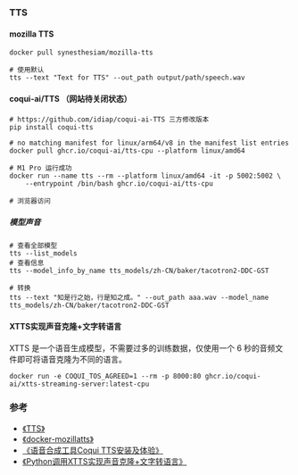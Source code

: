 ### TTS
#### mozilla TTS
```shell
docker pull synesthesiam/mozilla-tts

# 使用默认
tts --text "Text for TTS" --out_path output/path/speech.wav
```
#### coqui-ai/TTS （网站待关闭状态）
```shell
# https://github.com/idiap/coqui-ai-TTS 三方修改版本
pip install coqui-tts

# no matching manifest for linux/arm64/v8 in the manifest list entries
docker pull ghcr.io/coqui-ai/tts-cpu --platform linux/amd64 

# M1 Pro 运行成功
docker run --name tts --rm --platform linux/amd64 -it -p 5002:5002 \
    --entrypoint /bin/bash ghcr.io/coqui-ai/tts-cpu 

# 浏览器访问
```
##### 模型声音
```shell
# 查看全部模型
tts --list_models
# 查看信息
tts --model_info_by_name tts_models/zh-CN/baker/tacotron2-DDC-GST

# 转换
tts --text "知是行之始，行是知之成。" --out_path aaa.wav --model_name tts_models/zh-CN/baker/tacotron2-DDC-GST
```



#### XTTS实现声音克隆+文字转语言
XTTS 是一个语音生成模型，不需要过多的训练数据，仅使用一个 6 秒的音频文件即可将语音克隆为不同的语言。
```shell
docker run -e COQUI_TOS_AGREED=1 --rm -p 8000:80 ghcr.io/coqui-ai/xtts-streaming-server:latest-cpu
```


### 参考
+ [《TTS》](https://github.com/mozilla/TTS)
+ [《docker-mozillatts》](https://github.com/synesthesiam/docker-mozillatts)
+ [《语音合成工具Coqui TTS安装及体验》](https://blog.csdn.net/tangyin025/article/details/129525878)
+ [《Python调用XTTS实现声音克隆+文字转语言》](https://blog.csdn.net/watson2017/article/details/136619471)